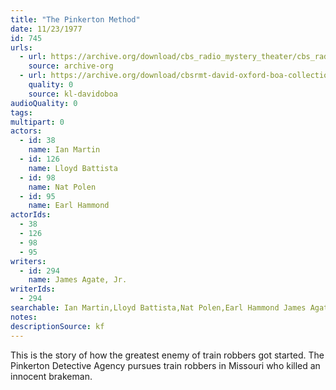 ```yaml
---
title: "The Pinkerton Method"
date: 11/23/1977
id: 745
urls: 
  - url: https://archive.org/download/cbs_radio_mystery_theater/cbs_radio_mystery_theater-0701-0750.zip/cbs_radio_mystery_theater-0701-0750%2Fcbsrmt_0745_the_pinkerton_method.mp3
    source: archive-org
  - url: https://archive.org/download/cbsrmt-david-oxford-boa-collection/CBSRMT-771123-0745-The-Pinkerton-Method-(32-22)-[2007]-{BoA}.mp3
    quality: 0
    source: kl-davidoboa
audioQuality: 0
tags: 
multipart: 0
actors:  
  - id: 38
    name: Ian Martin  
  - id: 126
    name: Lloyd Battista  
  - id: 98
    name: Nat Polen  
  - id: 95
    name: Earl Hammond
actorIds:  
  - 38  
  - 126  
  - 98  
  - 95
writers:  
  - id: 294
    name: James Agate, Jr.
writerIds:  
  - 294
searchable: Ian Martin,Lloyd Battista,Nat Polen,Earl Hammond James Agate, Jr.
notes: 
descriptionSource: kf
---
```

This is the story of how the greatest enemy of train robbers got started. The Pinkerton Detective Agency pursues train robbers in Missouri who killed an innocent brakeman.